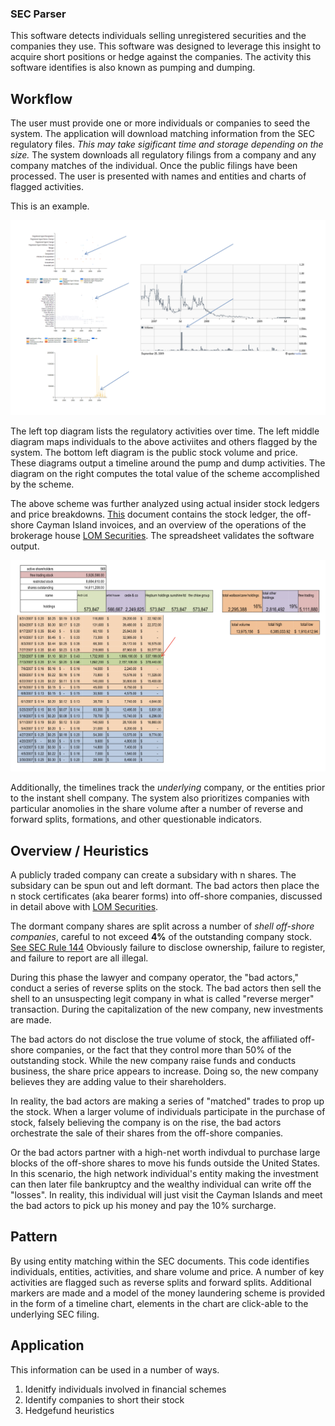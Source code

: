 ### SEC Parser

This software detects individuals selling unregistered securities and the companies they use. This software was designed to leverage this insight to acquire short positions or hedge against the companies.  The activity this software identifies is also known as pumping and dumping.

## Workflow

The user must provide one or more individuals or companies to seed the system. The application will download matching information from the SEC regulatory files. _This may take sigificant time and storage depending on the size._ The system downloads all regulatory filings from a company and any company matches of the individual.  Once the public filings have been processed. The user is presented with names and entities and charts of flagged activities.

This is an example.

![Diagram 1](documents/diagram001.png)

The left top diagram lists the regulatory activities over time. The left middle diagram maps individuals to the above activiites and others flagged by the system. The bottom left diagram is the public stock volume and price. These diagrams output a timeline around the pump and dump activities. The diagram on the right computes the total value of the scheme accomplished by the scheme.

The above scheme was further analyzed using actual insider stock ledgers and price breakdowns. [This](documents/Offshore_Accounts.pdf) document contains the stock ledger, the off-shore Cayman Island invoices, and an overview of the operations of the brokerage house [LOM Securities](https://www.lom.com/). The spreadsheet validates the software output.

![Diagram 1](documents/diagram002.png)

Additionally, the timelines track the _underlying_ company, or the entities prior to the instant shell company. The system also prioritizes companies with particular anomolies in the share volume after a number of reverse and forward splits, formations, and other questionable indicators. 

## Overview / Heuristics

A publicly traded company can create a subsidary with n shares. The subsidary can be spun out and left dormant. The bad actors then place the n stock certificates (aka bearer forms) into off-shore companies, discussed in detail above with [LOM Securities](https://www.lom.com/).

The dormant company shares are split across a number of _shell off-shore companies_, careful to not exceed __4%__ of the outstanding company stock.  [See SEC Rule 144](https://www.sec.gov/reportspubs/investor-publications/investorpubsrule144htm.html)  Obviously failure to disclose ownership, failure to register, and failure to report are all illegal.

During this phase the lawyer and company operator, the "bad actors," conduct a series of reverse splits on the stock. The bad actors then sell the shell to an unsuspecting legit company in what is called "reverse merger" transaction. During the capitalization of the new company, new investments are made.

The bad actors do not disclose the true volume of stock, the affiliated off-shore companies, or the fact that they control more than 50% of the outstanding stock. While the new company raise funds and conducts business, the share price appears to increase. Doing so, the new company believes they are adding value to their shareholders. 

In reality, the bad actors are making a series of "matched" trades to prop up the stock. When a larger volume of individuals participate in the purchase of stock, falsely believing the company is on the rise, the bad actors orchestrate the sale of their shares from the off-shore companies.  

Or the bad actors partner with a high-net worth indivdual to purchase large blocks of the off-shore shares to move his funds outside the United States.  In this scenario, the high network individual's entity making the investment can then later file bankruptcy and the wealthy individual can write off the "losses". In reality, this individual will just visit the Cayman Islands and meet the bad actors to pick up his money and pay the 10% surcharge.

## Pattern

By using entity matching within the SEC documents. This code identifies individuals, entities, activities, and share volume and price. A number of key activities are flagged such as reverse splits and forward splits. Additional markers are made and a model of the money laundering scheme is provided in the form of a timeline chart, elements in the chart are click-able to the underlying SEC filing.

## Application

This information can be used in a number of ways. 

1. Idenitfy individuals involved in financial schemes
2. Identify companies to short their stock
3. Hedgefund heuristics





